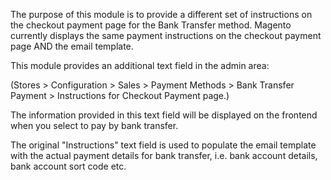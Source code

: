 The purpose of this module is to provide a different set of instructions on the checkout payment page for the Bank Transfer method. Magento currently displays the same payment instructions on the checkout payment page AND the email template. 

This module provides an additional text field in the admin area:

(Stores > Configuration > Sales > Payment Methods > Bank Transfer Payment > Instructions for Checkout Payment page.)

The information provided in this text field will be displayed on the frontend when you select to pay by bank transfer. 

The original "Instructions" text field is used to populate the email template with the actual payment details for bank transfer, i.e. bank account details, bank account sort code etc. 
